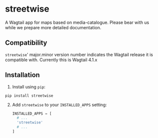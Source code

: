 streetwise
==========

A Wagtail app for maps based on media-catalogue. Please bear with us while we prepare more detailed documentation.

Compatibility
-------------

`streetwise`' major.minor version number indicates the Wagtail release it is compatible with. Currently this is Wagtail 4.1.x

Installation
------------

1. Install using `pip`:
  ```shell
  pip install streetwise
  ```
2. Add
   `streetwise` to your `INSTALLED_APPS` setting:
   ```python
   INSTALLED_APPS = [
     # ...
     'streetwise'
     # ...
   ]
   ```
